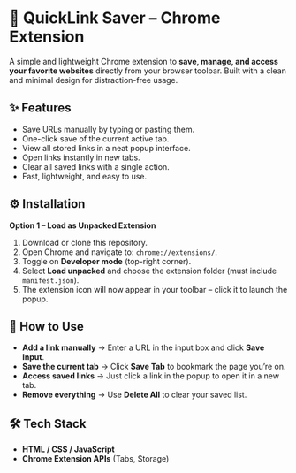 
# 🔖 QuickLink Saver – Chrome Extension  

A simple and lightweight Chrome extension to **save, manage, and access your favorite websites** directly from your browser toolbar. Built with a clean and minimal design for distraction-free usage.  

## ✨ Features  
- Save URLs manually by typing or pasting them.  
- One-click save of the current active tab.  
- View all stored links in a neat popup interface.  
- Open links instantly in new tabs.  
- Clear all saved links with a single action.  
- Fast, lightweight, and easy to use.  

## ⚙️ Installation  

**Option 1 – Load as Unpacked Extension**  
1. Download or clone this repository.  
2. Open Chrome and navigate to: `chrome://extensions/`.  
3. Toggle on **Developer mode** (top-right corner).  
4. Select **Load unpacked** and choose the extension folder (must include `manifest.json`).  
5. The extension icon will now appear in your toolbar – click it to launch the popup.  

## 🚀 How to Use  
- **Add a link manually** → Enter a URL in the input box and click **Save Input**.  
- **Save the current tab** → Click **Save Tab** to bookmark the page you’re on.  
- **Access saved links** → Just click a link in the popup to open it in a new tab.  
- **Remove everything** → Use **Delete All** to clear your saved list.  

## 🛠️ Tech Stack  
- **HTML / CSS / JavaScript**  
- **Chrome Extension APIs** (Tabs, Storage)  


